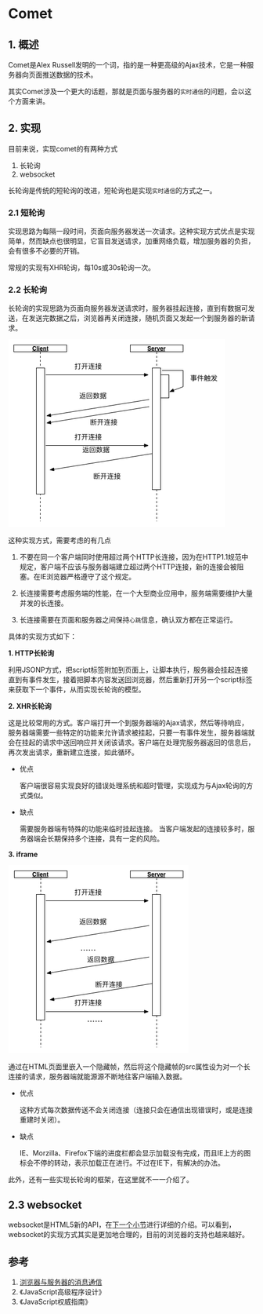 # Comet

## 1. 概述

Comet是Alex Russell发明的一个词，指的是一种更高级的Ajax技术，它是一种服务器向页面推送数据的技术。

其实Comet涉及一个更大的话题，那就是页面与服务器的`实时通信`的问题，会以这个方面来讲。

## 2. 实现

目前来说，实现comet的有两种方式

1. 长轮询
2. websocket

长轮询是传统的短轮询的改进，短轮询也是实现`实时通信`的方式之一。

### 2.1 短轮询

实现思路为每隔一段时间，页面向服务器发送一次请求。这种实现方式优点是实现简单，然而缺点也很明显，它盲目发送请求，加重网络负载，增加服务器的负担，会有很多不必要的开销。

常规的实现有XHR轮询，每10s或30s轮询一次。

### 2.2 长轮询

长轮询的实现思路为页面向服务器发送请求时，服务器挂起连接，直到有数据可发送，在发送完数据之后，浏览器再关闭连接，随机页面又发起一个到服务器的新请求。

![long-polling](../../image/long-polling.png)

这种实现方式，需要考虑的有几点

1. 不要在同一个客户端同时使用超过两个HTTP长连接，因为在HTTP1.1规范中规定，客户端不应该与服务器端建立超过两个HTTP连接，新的连接会被阻塞。在IE浏览器严格遵守了这个规定。

2. 长连接需要考虑服务端的性能，在一个大型商业应用中，服务端需要维护大量并发的长连接。

3. 长连接需要在页面和服务器之间保持`心跳`信息，确认双方都在正常运行。

具体的实现方式如下：

**1. HTTP长轮询**

利用JSONP方式，把script标签附加到页面上，让脚本执行，服务器会挂起连接直到有事件发生，接着把脚本内容发送回浏览器，然后重新打开另一个script标签来获取下一个事件，从而实现长轮询的模型。

**2. XHR长轮询**

这是比较常用的方式。客户端打开一个到服务器端的Ajax请求，然后等待响应，服务器端需要一些特定的功能来允许请求被挂起，只要一有事件发生，服务器端就会在挂起的请求中送回响应并关闭该请求。客户端在处理完服务器返回的信息后，再次发出请求，重新建立连接，如此循环。

* 优点

    客户端很容易实现良好的错误处理系统和超时管理，实现成为与Ajax轮询的方式类似。

* 缺点

    需要服务器端有特殊的功能来临时挂起连接。
    当客户端发起的连接较多时，服务器端会长期保持多个连接，具有一定的风险。

**3. iframe**

![long-connection](../../image/long-connection.png)

通过在HTML页面里嵌入一个隐藏帧，然后将这个隐藏帧的src属性设为对一个长连接的请求，服务器端就能源源不断地往客户端输入数据。

* 优点

    这种方式每次数据传送不会关闭连接（连接只会在通信出现错误时，或是连接重建时关闭）。

* 缺点

    IE、Morzilla、Firefox下端的进度栏都会显示加载没有完成，而且IE上方的图标会不停的转动，表示加载正在进行。不过在IE下，有解决的办法。

此外，还有一些实现长轮询的框架，在这里就不一一介绍了。

## 2.3 websocket

websocket是HTML5新的API，在[下一个小节](./websocket.md)进行详细的介绍。可以看到，websocket的实现方式其实是更加地合理的，目前的浏览器的支持也越来越好。

## 参考

1. [浏览器与服务器的消息通信](http://blog.brucefeng.info/post/brower-server-msg)
2. 《JavaScript高级程序设计》
3. 《JavaScript权威指南》

